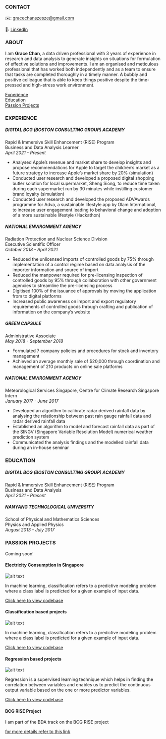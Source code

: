 <!-- CONTACT Section Starts -->
### CONTACT

<!-- Add your details -->
✉️: gracechanszesze@gmail.com <br>
<!-- &nbsp;&nbsp; 📲 +65 9656 2528 -->
<!-- &nbsp;&nbsp;&nbsp;&nbsp;&nbsp; --> 
🔗: [LinkedIn](https://www.linkedin.com/in/grace-chan-88a041130/) 
<!-- &nbsp;&nbsp;&nbsp;&nbsp;&nbsp; [Website](https://datasciencestunt.com/) -->
<!-- CONTACT Section Ends -->

<!-- ABOUT Section Starts -->
### ABOUT
<!-- Add link to your picture -->

<!--REMEMBER TO ADD YOUR PHOTO HERE-->
<!--![alt text](https://github.com/gracesze/grace-chan/blob/main/images/85EDB255-3536-4083-8E86-503C39BFDD2E.jpeg?raw=true)

<!-- Add your details -->

I am __Grace Chan__, a data driven professional with 3 years of experience in research and data analysis to generate insights on situations for formulation of effective solutions and improvements. I am an organised and meticulous professional that has worked both independently and as a team to ensure that tasks are completed thoroughly in a timely manner. A bubbly and positive colleague that is able to keep things positive despite the time-pressed and high-stress work environment.

<!-- a seasoned data scientist with ~7 years of progressive experience in artificial intelligence. I have contributed as an AI product developer (R&D unit) and been AI consultant for top-notch clients in their AI journey. I am involved in comprehensive development, design & analysis of AI algorithms to build analytical solutions, while facilitating and leading data science teams. 

A data driven professional with 3 years of experience in research and data analysis to generate insights on situations for formulation of effective solutions and improvements.
An organised and meticulous professional that has worked both independently and as a team to ensure that tasks are completed thoroughly and in a timely manner.
A bubbly and positive colleague that is able to keep things positive despite the time-pressed and high-stress work environment.-->


<!-- Add link to the sections -->
[Experience](#experience) <br>
[Education](#education) <br>
[Passion Projects](#passion-projects) <br>
<!---[Featured](#featured) <br> 

<!-- ABOUT Section Ends -->

<!-- EXPERIENCE Section Starts -->
### EXPERIENCE
<!-- Add your details -->
##### DIGITAL BCG (BOSTON CONSULTING GROUP) ACADEMY
Rapid & Immersive Skill Enhancement (RISE) Program <br>
Business and Data Analysis Learner<br>
*April 2021 - Present*

- Analysed Apple’s revenue and market share to develop insights and propose recommendations for Apple to target the children’s market as a future strategy to increase Apple’s market share by 20% (simulation)<br>
- Conducted user research and developed a proposed digital shopping butler solution for local supermarket, Sheng Siong, to reduce time taken during each supermarket run by 30 minutes while instilling customer brand loyalty (simulation)<br>
- Conducted user research and developed the proposed ADVAwards programme for Adva, a sustainable lifestyle app by Olam International, to increase user engagement leading to behavioral change and adoption of a more sustainable lifestyle (Hackathon)<br>

##### NATIONAL ENVIRONMENT AGENCY
Radiation Protection and Nuclear Science Division<br>
Executive Scientific Officer<br>
*October 2018 - April 2021*

- Reduced the unlicensed imports of controlled goods by 75% through implementation of a control regime based on data analysis of the importer information and source of import <br>
- Reduced the manpower required for pre-licensing inspection of controlled goods by 95% through collaboration with other government agencies to streamline the pre-licensing process <br>
- Digitised 100% of the issuance of approvals by moving the application from to digital platforms <br>
- Increased public awareness on import and export regulatory requirements of controlled goods through crafting and publication of information on the company’s website <br>

##### GREEN CAPSULE 
Administrative Associate<br>
*May 2018 - September 2018*

- Formulated 7 company policies and procedures for stock and inventory management <br>
- Achieved an average monthly sale of $20,000 through coordination and management of 210 products on online sale platforms

##### NATIONAL ENVIRONMENT AGENCY
Meteorological Services Singapore, Centre for Climate Research Singapore<br>
Intern<br>
*January 2017 - June 2017*

- Developed an algorithm to calibrate radar derived rainfall data by analysing the relationship between past rain gauge rainfall data and radar derived rainfall data <br>
- Established an algorithm to model and forecast rainfall data as part of the SINGV (Singapore Variable Resolution Model) numerical weather prediction system <br>
- Communicated the analysis findings and the modelled rainfall data during an in-house seminar


<!-- EXPERIENCE Section Ends -->

<!-- EDUCATION Section Starts -->
### EDUCATION
<!-- Add your details -->
##### DIGITAL BCG (BOSTON CONSULTING GROUP) ACADEMY
Rapid & Immersive Skill Enhancement (RISE) Program <br>
Business and Data Analysis <br>
*April 2021 - Present*

##### NANYANG TECHNOLOGICAL UNIVERSITY
School of Physical and Mathematics Sciences <br>
Physics and Applied Physics <br>
*August 2013 - July 2017*

<!-- EDUCATION Section Ends -->

<!-- PROJECTS Section Starts -->
### PASSION PROJECTS
<!-- Add your details -->

Coming soon!

<!--[Classification based projects](#classification-based-projects) <br>
[Regression based projects](#regression-based-projects) <br>
[BCG RISE project](#bcg-rise-projects) <br>

<!-- Add your details -->

#### Electricity Consumption in Singapore
![alt text](https://raw.githubusercontent.com/krvishwesh54/Kumar-Vishwesh/main/images/Classification.png)

In machine learning, classification refers to a predictive modeling problem where a class label is predicted for a given example of input data.

[Click here to view codebase](https://github.com/krvishwesh54/DataScience_DeepLearning_MachineLearning/tree/master/Classification)

#### Classification based projects
![alt text](https://raw.githubusercontent.com/krvishwesh54/Kumar-Vishwesh/main/images/Classification.png)

In machine learning, classification refers to a predictive modeling problem where a class label is predicted for a given example of input data.

[Click here to view codebase](https://github.com/krvishwesh54/DataScience_DeepLearning_MachineLearning/tree/master/Classification)

#### Regression based projects
![alt text](https://raw.githubusercontent.com/krvishwesh54/Kumar-Vishwesh/main/images/Regression.jpg)

Regression is a supervised learning technique which helps in finding the correlation between variables and enables us to predict the continuous output variable based on the one or more predictor variables.

[Click here to view codebase](https://github.com/krvishwesh54/DataScience_DeepLearning_MachineLearning/tree/master/Regression)

#### BCG RISE Project

I am part of the BDA track on the BCG RISE project

[for more details refer to this link](https://bcg.com)

<!-- PROJECTS Section Ends -->

<!-- FEATURED Section Starts -->
<!-- ## FEATURED -->
<!-- Add your details -->
<!-- ##### Certifications
RISE by DigitalBCG Academy

##### Achievements
Star performer of the year at Accenture -->
<!-- FEATURED Section Ends -->
